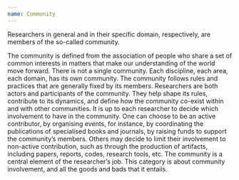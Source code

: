 ```yaml
---
name: Community
---
```


Researchers in general and in their specific domain, respectively, are members of the so-called community.

The community is defined from the association of people who share a set of common interests in matters that make our understanding of the world move forward.
There is not a single community. Each discipline, each area, each domain, has its own community. The community follows rules and practices that are generally fixed by its members. Researchers are both actors and participants of the community. They help shape its rules, contribute to its dynamics, and define how the community co-exist within and with other communities. 
It is up to each researcher to decide which involvement to have in the community. One can choose to be an active contributor, by organising events, for instance, by coordinating the publications of specialised books and journals, by raising funds to support the community’s members. Others may decide to limit their involvement to non-active contribution, such as through the production of artifacts, including papers, reports, codes, research tools, etc. 
The community is a central element of the researcher’s job. This category is about community involvement, and all the goods and bads that it entails. 